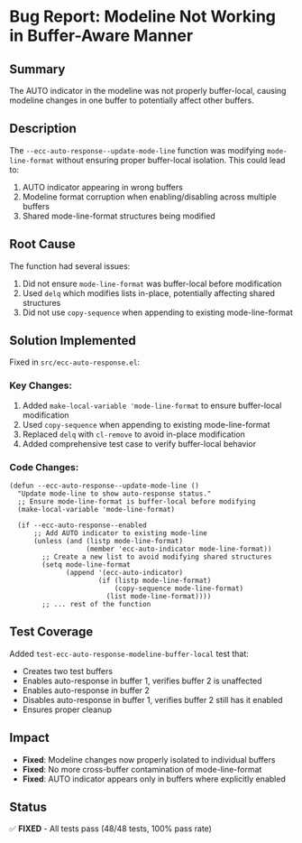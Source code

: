 <!-- Bug Report: Modeline not working in buffer-aware manner -->
<!-- Author: ywatanabe -->
<!-- Date: 2025-05-29 -->
<!-- Status: Fixed -->

# Bug Report: Modeline Not Working in Buffer-Aware Manner

## Summary
The AUTO indicator in the modeline was not properly buffer-local, causing modeline changes in one buffer to potentially affect other buffers.

## Description
The `--ecc-auto-response--update-mode-line` function was modifying `mode-line-format` without ensuring proper buffer-local isolation. This could lead to:
1. AUTO indicator appearing in wrong buffers
2. Modeline format corruption when enabling/disabling across multiple buffers
3. Shared mode-line-format structures being modified

## Root Cause
The function had several issues:
1. Did not ensure `mode-line-format` was buffer-local before modification
2. Used `delq` which modifies lists in-place, potentially affecting shared structures
3. Did not use `copy-sequence` when appending to existing mode-line-format

## Solution Implemented
Fixed in `src/ecc-auto-response.el`:

### Key Changes:
1. Added `make-local-variable 'mode-line-format` to ensure buffer-local modification
2. Used `copy-sequence` when appending to existing mode-line-format
3. Replaced `delq` with `cl-remove` to avoid in-place modification
4. Added comprehensive test case to verify buffer-local behavior

### Code Changes:
```elisp
(defun --ecc-auto-response--update-mode-line ()
  "Update mode-line to show auto-response status."
  ;; Ensure mode-line-format is buffer-local before modifying
  (make-local-variable 'mode-line-format)
  
  (if --ecc-auto-response--enabled
      ;; Add AUTO indicator to existing mode-line
      (unless (and (listp mode-line-format)
                   (member 'ecc-auto-indicator mode-line-format))
        ;; Create a new list to avoid modifying shared structures
        (setq mode-line-format
              (append '(ecc-auto-indicator) 
                      (if (listp mode-line-format)
                          (copy-sequence mode-line-format)
                        (list mode-line-format))))
        ;; ... rest of the function
```

## Test Coverage
Added `test-ecc-auto-response-modeline-buffer-local` test that:
- Creates two test buffers
- Enables auto-response in buffer 1, verifies buffer 2 is unaffected
- Enables auto-response in buffer 2
- Disables auto-response in buffer 1, verifies buffer 2 still has it enabled
- Ensures proper cleanup

## Impact
- **Fixed**: Modeline changes now properly isolated to individual buffers
- **Fixed**: No more cross-buffer contamination of mode-line-format
- **Fixed**: AUTO indicator appears only in buffers where explicitly enabled

## Status
✅ **FIXED** - All tests pass (48/48 tests, 100% pass rate)